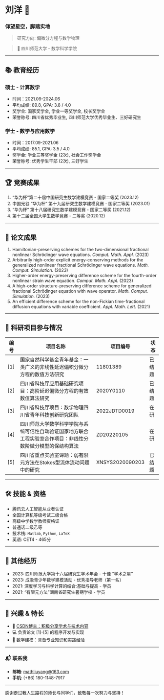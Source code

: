 # 刘洋 🌌

### **仰望星空，脚踏实地**

> 研究方向: 偏微分方程与数学物理

> 📍 四川师范大学 - 数学科学学院

---

## 📚 教育经历

### **硕士** - 计算数学

- 时间：2021.09-2024.06
- 平均成绩: 89.8, GPA: 3.8 / 4.0
- 奖学金: 国家奖学金, 学业一等奖学金, 校长奖学金
- 荣誉称号: 四川省优秀毕业生, 四川师范大学优秀毕业生、三好研究生

### **学士** - 数学与应用数学

- 时间：2017.09-2021.06
- 平均成绩: 85.1, GPA: 3.5 / 4.0
- 奖学金: 学业三等奖学金 (2次), 社会工作奖学金
- 荣誉称号: 优秀学生干部 (2次), 三好学生

---

## 🏆 竞赛成果

1. “华为杯”第二十届中国研究生数学建模竞赛 - 国家二等奖 (2023.12)
2. 中国光谷 “华为杯” 第十九届研究生数学建模竞赛 - 国家二等奖 (2023.01)
3. “华为杯” 第十八届研究生数学建模竞赛 - 国家二等奖 (2021.12)
4. 第十二届全国大学生数学竞赛 - 二等奖 (2020.12)

---

## 📜 论文成果

1. Hamiltonian-preserving schemes for the two-dimensional fractional nonlinear Schrödinger wave equations. _Comput. Math. Appl._ (2023)
2. Arbitrarily high-order explicit energy-conserving methods for the generalized nonlinear fractional Schrödinger wave equations. _Math. Comput. Simulation._ (2023)
3. Higher-order energy-preserving difference scheme for the fourth-order nonlinear strain wave equation. _Comput. Math. Appl._ (2023)
4. A high-order structure-preserving difference scheme for generalized fractional Schrödinger equation with wave operator. _Math. Comput. Simulation._ (2023)
5. An efficient difference scheme for the non-Fickian time-fractional diffusion equations with variable coefficient. _Appl. Math. Lett._ (2021)

---

## 📑 科研项目参与情况
| 编号 | 项目名称 | 项目编号        | 状态   |
|-----|--------|--------------|------|
| [1] | 国家自然科学基金青年基金：一类广义的非线性延迟偏积分微分方程的数值方法研究 | 11801389      | 已结题 |
| [2] | 四川省科技厅应用基础研究项目：高阶延迟偏微分方程的有效数值算法研究      | 2020Y0110     | 已结题 |
| [3] | 四川省科技厅项目：数学物理四川省青年科技创新研究团队                 | 2022JDTD0019 | 在研  |
| [4] | 四川师范大学数学科学学院与系统可信性自动验证国家地方联合工程实验室合作项目：非线性分数阶微分模型的保结构算法 | ZD20220105    | 在研  |
| [5] | 四川省重点实验室课题：弱有限元方法在Stokes型流体流动问题中的研究       | XNSYS2020090203 | 已结题 |

---

## 🛠 技能 & 资格

- 腾讯云人工智能从业者认证
- 全国计算机等级考试二级合格
- 高级中学数学教师资格证
- 普通话二级乙等
- 技术栈: `Matlab`, `Python`, `LaTeX`
- 英语: CET4 - 465分

---

## 🌱 其他经历

- 2023: 四川师范大学第十六届研究生学术年会 - 十佳 “学术之星”
- 2023: 成渝青少年数学建模活动 - 优秀指导老师（第一名）
- 2021: 深度学习与科学计算的结合:基础与提高 - 学员
- 2021: “有限元方法”湖南省研究生暑期学校 - 学员

---

## 🚀 兴趣 & 特长

- 📝 [CSDN博主：积极分享学术与技术内容](https://blog.csdn.net/qq_42818403)
- 💻 负责论文 [1]-[5] 的程序开发与实现
- 📐 数学建模：具备专业知识和实践经验

---

### 📬 联系我

- **邮箱**: [mathliuyang@163.com](mailto:mathliuyang@163.com)
- **手机**: (+86) 180-1148-7917

---

感谢走过我人生路程的师长与同学们，致敬每一次努力与坚持！

